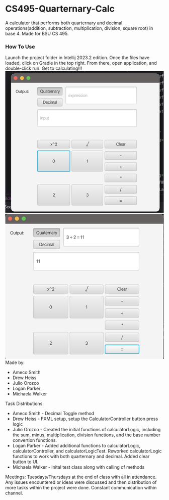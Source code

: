 # CS495-Quarternary-Calc

A calculator that performs both quarternary and decimal operations(addition, subtraction, multiplication, division, square root) in base 4.
Made for BSU CS 495.

### How To Use
Launch the project folder in Intellij 2023.2 edition. Once the files have loaded, click on Gradle in the top right. From there, open application, and double-click run. 
Get to calculating!!!
![ui](./ui.png)
![ui-calculation](./ui-calculation.png)
Made by:
* Ameco Smith
* Drew Heiss
* Julio Orozco
* Logan Parker
* Michaela Walker

Task Distributions:
* Ameco Smith - Decimal Toggle method 
* Drew Heiss - FXML setup, setup the CalculatorController button press logic
* Julio Orozco - Created the initial functions of calculatorLogic, including the sum, minus, multiplication, division functions, and the base number convertion functions.
* Logan Parker - Added additional functions to calculatorLogic, calculatorController, and calculatorLogicTest. Reworked calculatorLogic functions to work with both quarternary and decimal. Added clear button to UI.
* Michaela Walker - Inital test class along with calling of methods

Meetings:
Tuesdays/Thursdays at the end of class with all in attendance. Any issues encountered or ideas were discussed and then distribution of more tasks within the project were done. Constant communication within channel.
